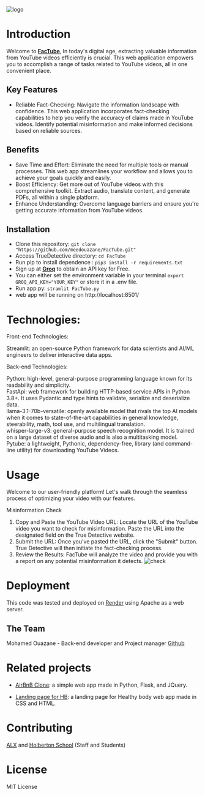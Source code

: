 
![logo](https://i.ibb.co/3S4STkq/ft-1.png)

# Introduction
Welcome to [**FacTube**](https://truedetective.com), In today's digital age, extracting valuable information from YouTube videos efficiently is crucial. This web application empowers you to accomplish a range of tasks related to YouTube videos, all in one convenient place.

## Key Features
* Reliable Fact-Checking: Navigate the information landscape with confidence. This web application incorporates fact-checking capabilities to help you verify the accuracy of claims made in YouTube videos. Identify potential misinformation and make informed decisions based on reliable sources.

## Benefits
* Save Time and Effort: Eliminate the need for multiple tools or manual processes. This web app streamlines your workflow and allows you to achieve your goals quickly and easily.
* Boost Efficiency: Get more out of YouTube videos with this comprehensive toolkit. Extract audio, translate content, and generate PDFs, all within a single platform.
* Enhance Understanding: Overcome language barriers and ensure you're getting accurate information from YouTube videos.


## Installation
* Clone this repository: `git clone "https://github.com/meedouazane/FacTube.git"`
* Access TrueDetective directory: `cd FacTube`
* Run pip to install dependence : `pip3 install -r requirements.txt`
* Sign up at [**Groq**](https://groq.com/) to obtain an API key for Free.
* You can either set the environment variable in your terminal  `export GROQ_API_KEY="YOUR_KEY"` or store it in a .env file.
* Run app.py: `stramlit FacTube.py`
* web app will be running on http://localhost:8501/

# Technologies:

Front-end Technologies:

Streamlit: an open-source Python framework for data scientists and AI/ML engineers to deliver interactive data apps.

Back-end Technologies:

Python:  high-level, general-purpose programming language known for its readability and simplicity.  
FastApi:  web framework for building HTTP-based service APIs in Python 3.8+. It uses Pydantic and type hints to validate, serialize and deserialize data.  
llama-3.1-70b-versatile: openly available model that rivals the top AI models when it comes to state-of-the-art capabilities in general knowledge, steerability, math, tool use, and multilingual translation.  
whisper-large-v3: general-purpose speech recognition model. It is trained on a large dataset of diverse audio and is also a multitasking model.  
Pytube: a lightweight, Pythonic, dependency-free, library (and command-line utility) for downloading YouTube Videos.

# Usage
Welcome to our user-friendly platform! Let's walk through the seamless process of optimizing your video with our features.

Misinformation Check
1. Copy and Paste the YouTube Video URL: Locate the URL of the YouTube video you want to check for misinformation. Paste the URL into the designated field on the True Detective website.
2. Submit the URL: Once you've pasted the URL, click the "Submit" button. True Detective will then initiate the fact-checking process.
3. Review the Results: FacTube will analyze the video and provide you with a report on any potential misinformation it detects.
![check](https://i.ibb.co/jD2NLJ4/Checkin.png)


# Deployment
This code was tested and deployed on [Render](https://dashboard.render.com/) using Apache as a web server.

## The Team
Mohamed Ouazane - Back-end developer and Project manager [Github](https://github.com/meedouazane)  

# Related projects

* [AirBnB Clone](https://github.com/meedouazane/AirBnB_clone_v4): a simple web app made in Python, Flask, and JQuery.

* [Landing page for HB](https://github.com/meedouazane/landing_page_HB): a landing page for Healthy body web app made in CSS and HTML.

# Contributing
[ALX](https://intranet.alxswe.com/) and [Holberton School](https://www.holbertonschool.com/) (Staff and Students)

# License

MIT License
